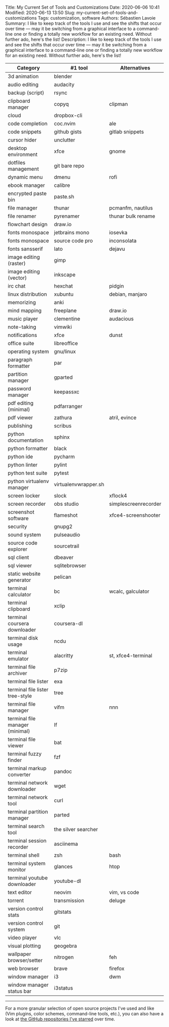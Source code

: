 Title: My Current Set of Tools and Customizations
Date: 2020-06-06 10:41
Modified: 2020-06-13 13:50
Slug: my-current-set-of-tools-and-customizations
Tags: customization, software
Authors: Sébastien Lavoie
Summary: I like to keep track of the tools I use and see the shifts that occur over time — may it be switching from a graphical interface to a command-line one or finding a totally new workflow for an existing need. Without further ado, here's the list!
Description: I like to keep track of the tools I use and see the shifts that occur over time — may it be switching from a graphical interface to a command-line one or finding a totally new workflow for an existing need. Without further ado, here's the list!

| Category                        | #1 tool              | Alternatives         |
| ------------------------------- | -------------------- | -------------------- |
| 3d animation                    | blender              |                      |
| audio editing                   | audacity             |                      |
| backup (script)                 | rsync                |                      |
| clipboard manager               | copyq                | clipman              |
| cloud                           | dropbox-cli          |                      |
| code completion                 | coc.nvim             | ale                  |
| code snippets                   | github gists         | gitlab snippets      |
| cursor hider                    | unclutter            |                      |
| desktop environment             | xfce                 | gnome                |
| dotfiles management             | git bare repo        |                      |
| dynamic menu                    | dmenu                | rofi                 |
| ebook manager                   | calibre              |                      |
| encrypted paste bin             | paste.sh             |                      |
| file manager                    | thunar               | pcmanfm, nautilus    |
| file renamer                    | pyrenamer            | thunar bulk rename   |
| flowchart design                | draw.io              |                      |
| fonts monospace                 | jetbrains mono       | iosevka              |
| fonts monospace                 | source code pro      | inconsolata          |
| fonts sansserif                 | lato                 | dejavu               |
| image editing (raster)          | gimp                 |                      |
| image editing (vector)          | inkscape             |                      |
| irc chat                        | hexchat              | pidgin               |
| linux distribution              | xubuntu              | debian, manjaro      |
| memorizing                      | anki                 |                      |
| mind mapping                    | freeplane            | draw.io              |
| music player                    | clementine           | audacious            |
| note-taking                     | vimwiki              |                      |
| notifications                   | xfce                 | dunst                |
| office suite                    | libreoffice          |                      |
| operating system                | gnu/linux            |                      |
| paragraph formatter             | par                  |                      |
| partition manager               | gparted              |                      |
| password manager                | keepassxc            |                      |
| pdf editing (minimal)           | pdfarranger          |                      |
| pdf viewer                      | zathura              | atril, evince        |
| publishing                      | scribus              |                      |
| python documentation            | sphinx               |                      |
| python formatter                | black                |                      |
| python ide                      | pycharm              |                      |
| python linter                   | pylint               |                      |
| python test suite               | pytest               |                      |
| python virtualenv manager       | virtualenvwrapper.sh |                      |
| screen locker                   | slock                | xflock4              |
| screen recorder                 | obs studio           | simplescreenrecorder |
| screenshot software             | flameshot            | xfce4-screenshooter  |
| security                        | gnupg2               |                      |
| sound system                    | pulseaudio           |                      |
| source code explorer            | sourcetrail          |                      |
| sql client                      | dbeaver              |                      |
| sql viewer                      | sqlitebrowser        |                      |
| static website generator        | pelican              |                      |
| terminal calculator             | bc                   | wcalc, galculator    |
| terminal clipboard              | xclip                |                      |
| terminal coursera downloader    | coursera-dl          |                      |
| terminal disk usage             | ncdu                 |                      |
| terminal emulator               | alacritty            | st, xfce4-terminal   |
| terminal file archiver          | p7zip                |                      |
| terminal file lister            | exa                  |                      |
| terminal file lister tree-style | tree                 |                      |
| terminal file manager           | vifm                 | nnn                  |
| terminal file manager (minimal) | lf                   |                      |
| terminal file viewer            | bat                  |                      |
| terminal fuzzy finder           | fzf                  |                      |
| terminal markup converter       | pandoc               |                      |
| terminal network downloader     | wget                 |                      |
| terminal network tool           | curl                 |                      |
| terminal partition manager      | parted               |                      |
| terminal search tool            | the silver searcher  |                      |
| terminal session recorder       | asciinema            |                      |
| terminal shell                  | zsh                  | bash                 |
| terminal system monitor         | glances              | htop                 |
| terminal youtube downloader     | youtube-dl           |                      |
| text editor                     | neovim               | vim, vs code         |
| torrent                         | transmission         | deluge               |
| version control stats           | gitstats             |                      |
| version control system          | git                  |                      |
| video player                    | vlc                  |                      |
| visual plotting                 | geogebra             |                      |
| wallpaper browser/setter        | nitrogen             | feh                  |
| web browser                     | brave                | firefox              |
| window manager                  | i3                   | dwm                  |
| window manager status bar       | i3status             |                      |

---

For a more granular selection of open source projects I've used and like (Vim plugins, color schemes, command-line tools, etc.), you can also have a look at [the GitHub repositories I've starred](https://github.com/sglavoie?tab=stars) over time.
